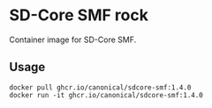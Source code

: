 # SD-Core SMF rock

Container image for SD-Core SMF.

## Usage

```console
docker pull ghcr.io/canonical/sdcore-smf:1.4.0
docker run -it ghcr.io/canonical/sdcore-smf:1.4.0
```
